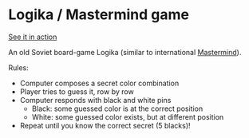 # Logika / Mastermind game

[See it in action](https://keks.ee/logika/)

An old Soviet board-game Logika (similar to international [Mastermind](https://en.wikipedia.org/wiki/Mastermind_(board_game))).

Rules:
* Computer composes a secret color combination
* Player tries to guess it, row by row
* Computer responds with black and white pins
  * Black: some guessed color is at the correct position
  * White: some guessed color exists, but at different position
* Repeat until you know the correct secret (5 blacks)!
